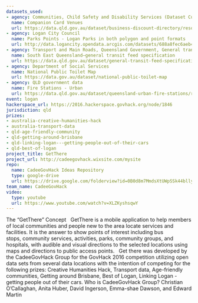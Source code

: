 ```yaml
---
datasets_used:
- agency: Communities, Child Safety and Disability Services (Dataset Custodian)
  name: Companion Card Venues
  url: https://data.qld.gov.au/dataset/business-discount-directory/resource/5da0fa14-33a2-4046-9f94-f96a90819b15
- agency: Logan City Council
  name: Parks Points - Logan Parks in both polygon and point formats
  url: http://data.logancity.opendata.arcgis.com/datasets/688a8fec6aeb49d8b331ce9a92c8fa88_0.csv
- agency: Transport and Main Roads, Queensland Government, General transit feed specification (GTFS)—South East Queensland, licensed under Creative Commons Attribution sourced on 30 July 2016(Dataset Custodian)
  name: South East Queensland—general transit feed specification
  url: https://data.qld.gov.au/dataset/general-transit-feed-specification-gtfs-seq/resource/be7f19e5-3ee8-4396-b9eb-46f6b4ce8039#
- agency: Department of Social Services
  name: National Public Toilet Map
  url: https://data.gov.au/dataset/national-public-toilet-map
- agency: QLD government data
  name: Fire Stations - Urban
  url: https://data.qld.gov.au/dataset/queensland-urban-fire-stations/resource/a4663955-168b-4b12-8990-4b3f40323ac0
event: logan
hackerspace_url: https://2016.hackerspace.govhack.org/node/1846
jurisdiction: qld
prizes:
- australia-creative-humanities-hack
- australia-transport-data
- qld-age-friendly-community
- qld-getting-around-brisbane
- qld-linking-logan---getting-people-out-of-their-cars
- qld-best-of-logan
project_title: GetThere
project_url: http://cadeegovhack.wixsite.com/mysite
repo:
  name: CadeeGovHack Ideas Repository
  type: google-drive
  url: https://drive.google.com/folderview?id=0B0d8m7MmdsXtUWpSSk44bllySlk&usp=sharing
team_name: CadeeGovHack
video:
  type: youtube
  url: https://www.youtube.com/watch?v=XLZKyshsqwY
---
```


The “GetThere” Concept
 
GetThere is a mobile application to help members of local communities and people new to the area locate services and facilities. It is the answer to show points of interest including bus stops, community services, activities, parks, community groups, and hospitals, with audible and visual directions to the selected locations using maps and directions to public access points.
 
Get there was developed by the CadeeGovHack Group for the GovHack 2016 competition utilizing open data sets from several data locations with the intention of competing for the following prizes: Creative Humanities Hack, Transport data, Age-friendly communities, Getting around Brisbane, Best of Logan, Linking Logan - getting people out of their cars.
Who is CadeeGovHack Group?
Christian O’Callaghan, Anita Huber, David Ingerson, Emma-shae Dawson, and Edward Martin